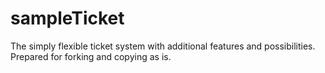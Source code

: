 # sampleTicket
The simply flexible ticket system with additional features and possibilities. Prepared for forking and copying as is.
